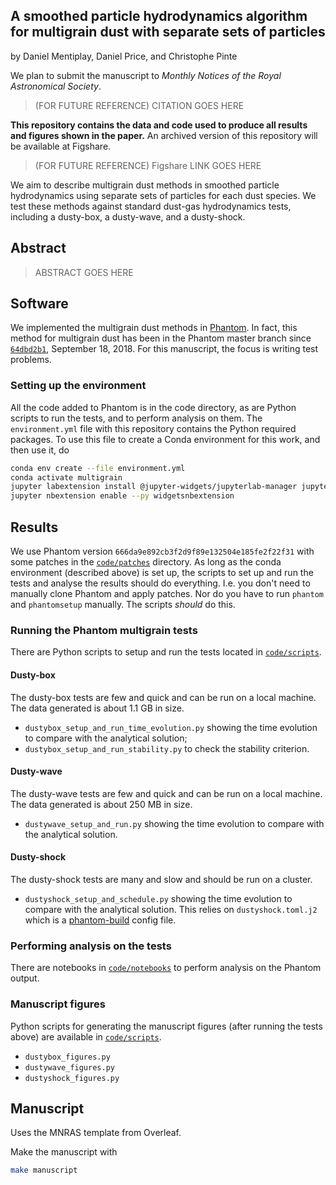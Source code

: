 A smoothed particle hydrodynamics algorithm for multigrain dust with separate sets of particles
---

by Daniel Mentiplay, Daniel Price, and Christophe Pinte

We plan to submit the manuscript to *Monthly Notices of the Royal Astronomical Society*.
> (FOR FUTURE REFERENCE) CITATION GOES HERE

**This repository contains the data and code used to produce all results and figures shown in the paper.** An archived version of this repository will be available at Figshare.
> (FOR FUTURE REFERENCE) Figshare LINK GOES HERE

We aim to describe multigrain dust methods in smoothed particle hydrodynamics using separate sets of particles for each dust species. We test these methods against standard dust-gas hydrodynamics tests, including a dusty-box, a dusty-wave, and a dusty-shock.

Abstract
--------

> ABSTRACT GOES HERE

Software
--------

We implemented the multigrain dust methods in [Phantom](https://github.com/danieljprice/phantom). In fact, this method for multigrain dust has been in the Phantom master branch since [`64dbd2b1`](https://github.com/danieljprice/phantom/commit/64dbd2b124ca74051eed920d6cad0a2e83157478), September 18, 2018. For this manuscript, the focus is writing test problems.

### Setting up the environment

All the code added to Phantom is in the code directory, as are Python scripts to run the tests, and to perform analysis on them. The `environment.yml` file with this repository contains the Python required packages. To use this file to create a Conda environment for this work, and then use it, do

```bash
conda env create --file environment.yml
conda activate multigrain
jupyter labextension install @jupyter-widgets/jupyterlab-manager jupyter-matplotlib
jupyter nbextension enable --py widgetsnbextension
```

Results
-------

We use Phantom version `666da9e892cb3f2d9f89e132504e185fe2f22f31` with some patches in the [`code/patches`]((https://github.com/dmentipl/multigrain/tree/master/code/patches)) directory. As long as the conda environment (described above) is set up, the scripts to set up and run the tests and analyse the results should do everything. I.e. you don't need to manually clone Phantom and apply patches. Nor do you have to run `phantom` and `phantomsetup` manually. The scripts *should* do this.

### Running the Phantom multigrain tests

There are Python scripts to setup and run the tests located in [`code/scripts`](https://github.com/dmentipl/multigrain/tree/master/code/scripts).

#### Dusty-box

The dusty-box tests are few and quick and can be run on a local machine. The data generated is about 1.1 GB in size.

- `dustybox_setup_and_run_time_evolution.py` showing the time evolution to compare with the analytical solution;
- `dustybox_setup_and_run_stability.py` to check the stability criterion.

#### Dusty-wave

The dusty-wave tests are few and quick and can be run on a local machine. The data generated is about 250 MB in size.

- `dustywave_setup_and_run.py` showing the time evolution to compare with the analytical solution.

#### Dusty-shock

The dusty-shock tests are many and slow and should be run on a cluster.

- `dustyshock_setup_and_schedule.py` showing the time evolution to compare with the analytical solution. This relies on `dustyshock.toml.j2` which is a [phantom-build](https://github.com/dmentipl/phantom-build) config file.

### Performing analysis on the tests

There are notebooks in [`code/notebooks`](https://github.com/dmentipl/multigrain/tree/master/code/notebooks) to perform analysis on the Phantom output.

### Manuscript figures

Python scripts for generating the manuscript figures (after running the tests above) are available in [`code/scripts`](https://github.com/dmentipl/multigrain/tree/master/code/scripts).

- `dustybox_figures.py`
- `dustywave_figures.py`
- `dustyshock_figures.py`

Manuscript
----------

Uses the MNRAS template from Overleaf.

Make the manuscript with

```bash
make manuscript
```
